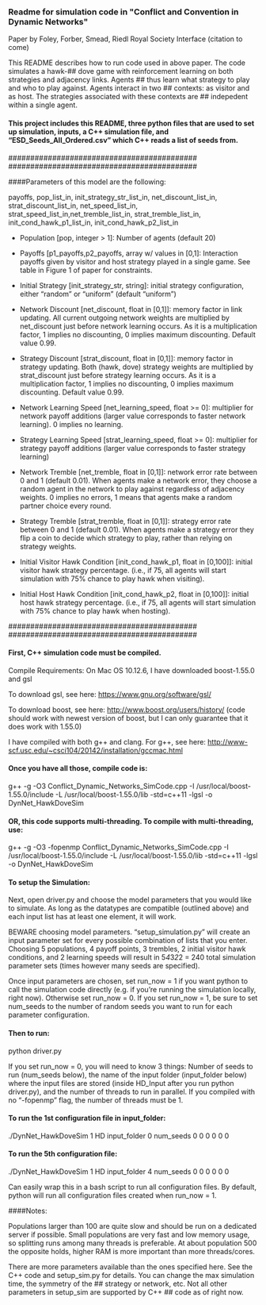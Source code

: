 ### Readme for simulation code in "Conflict and Convention in Dynamic Networks"
Paper by Foley, Forber, Smead, Riedl
Royal Society Interface (citation to come)

This README describes how to run code used in above paper.  The code simulates a hawk-## dove game with reinforcement learning on both strategies and adjacency links.  Agents ## thus learn what strategy to play and who to play against.  Agents interact in two     ## contexts: as visitor and as host.  The strategies associated with these contexts are  ## indepedent within a single agent.

#### This project includes this README, three python files that are used to set up simulation, inputs, a C++ simulation file, and “ESD_Seeds_All_Ordered.csv” which C++ reads a list of seeds from.

###########################################
###########################################

####Parameters of this model are the following:

payoffs, pop_list_in, init_strategy_str_list_in, net_discount_list_in, strat_discount_list_in, net_speed_list_in, strat_speed_list_in,net_tremble_list_in, strat_tremble_list_in, init_cond_hawk_p1_list_in, init_cond_hawk_p2_list_in

- Population [pop, integer > 1]: Number of agents (default 20)

- Payoffs [p1_payoffs,p2_payoffs, array w/ values in [0,1]: Interaction payoffs given by visitor and host strategy played in a single game. See table in Figure 1 of paper for constraints.  

- Initial Strategy [init_strategy_str, string]: initial strategy configuration, either “random” or “uniform” (default “uniform”)

- Network Discount [net_discount, float in [0,1]]: memory factor in link updating.  All current outgoing network weights are multiplied by net_discount just before network learning occurs. As it is a multiplication factor, 1 implies no discounting, 0 implies maximum discounting.  Default value 0.99.

- Strategy Discount [strat_discount, float in [0,1]]: memory factor in strategy updating. Both (hawk, dove) strategy weights are multiplied by strat_discount just before strategy learning occurs.  As it is a multiplication factor, 1 implies no discounting, 0 implies maximum discounting.  Default value 0.99.

- Network Learning Speed [net_learning_speed, float >= 0]: multiplier for network payoff additions (larger value corresponds to faster network learning).  0 implies no learning.

- Strategy Learning Speed [strat_learning_speed, float >= 0]: multiplier for strategy payoff additions (larger value corresponds to faster strategy learning)

- Network Tremble [net_tremble, float in [0,1]]: network error rate between 0 and 1 (default 0.01).  When agents make a network error, they choose a random agent in the network to play against regardless of adjacency weights.  0 implies no errors, 1 means that agents make a random partner choice every round.

- Strategy Tremble [strat_tremble, float in [0,1]]: strategy error rate between 0 and 1 (default 0.01).  When agents make a strategy error they flip a coin to decide which strategy to play, rather than relying on strategy weights.

- Initial Visitor Hawk Condition [init_cond_hawk_p1, float in [0,100]]: initial visitor hawk strategy percentage.  (i.e., if 75, all agents will start simulation with 75% chance to play hawk when visiting).

- Initial Host Hawk Condition [init_cond_hawk_p2, float in [0,100]]: initial host hawk strategy percentage.  (i.e., if 75, all agents will start simulation with 75% chance to play hawk when hosting).

###########################################
###########################################

#### First, C++ simulation code must be compiled. 
Compile Requirements: On Mac OS 10.12.6, I have downloaded boost-1.55.0 and gsl

To download gsl, see here: https://www.gnu.org/software/gsl/

To download boost, see here: http://www.boost.org/users/history/ (code should work with newest version of boost, but I can only guarantee that it does work with 1.55.0)

I have compiled with both g++ and clang.  For g++, see here: http://www-scf.usc.edu/~csci104/20142/installation/gccmac.html

#### Once you have all those, compile code is:

g++ -g -O3 Conflict_Dynamic_Networks_SimCode.cpp -I /usr/local/boost-1.55.0/include -L /usr/local/boost-1.55.0/lib -std=c++11 -lgsl -o DynNet_HawkDoveSim

#### OR, this code supports multi-threading.  To compile with multi-threading, use:

g++ -g -O3 -fopenmp Conflict_Dynamic_Networks_SimCode.cpp -I /usr/local/boost-1.55.0/include -L /usr/local/boost-1.55.0/lib -std=c++11 -lgsl -o DynNet_HawkDoveSim

#### To setup the Simulation:

Next, open driver.py and choose the model parameters that you would like to simulate.  As long as the datatypes are compatible (outlined above) and each input list has at least one element, it will work.

BEWARE choosing model parameters.  “setup_simulation.py” will create an input parameter set for every possible combination of lists that you enter.  Choosing 5 populations, 4 payoff points, 3 trembles, 2 initial visitor hawk conditions, and 2 learning speeds will result in 5*4*3*2*2 = 240 total simulation parameter sets (times however many seeds are specified).

Once input parameters are chosen, set run_now = 1 if you want python to call the simulation code directly (e.g. if you’re running the simulation locally, right now).  Otherwise set run_now = 0.  If you set run_now = 1, be sure to set num_seeds to the number of random seeds you want to run for each parameter configuration.

#### Then to run:

python driver.py

If you set run_now = 0, you will need to know 3 things:  Number of seeds to run (num_seeds below), the name of the input folder (input_folder below) where the input files are stored (inside HD_Input after you run python driver.py), and the number of threads to run in parallel.  If you compiled with no “-fopenmp” flag, the number of threads must be 1.

#### To run the 1st configuration file in input_folder:

./DynNet_HawkDoveSim 1 HD input_folder 0 num_seeds 0 0 0 0 0 0

#### To run the 5th configuration file:

./DynNet_HawkDoveSim 1 HD input_folder 4 num_seeds 0 0 0 0 0 0


Can easily wrap this in a bash script to run all configuration files.  By default, python will run all configuration files created when run_now = 1.



####Notes:

Populations larger than 100 are quite slow and should be run on a dedicated server if possible.  Small populations are very fast and low memory usage, so splitting runs among many threads is preferable.  At about population 500 the opposite holds, higher RAM is more important than more threads/cores.

There are more parameters available than the ones specified here.  See the C++ code and setup_sim.py for details.  You can change the max simulation time, the symmetry of the ## strategy or network, etc.  Not all other parameters in setup_sim are supported by C++ ## code as of right now.
